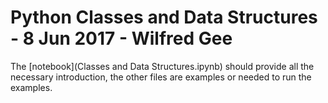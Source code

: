 # Python Classes and Data Structures - 8 Jun 2017 - Wilfred Gee

The [notebook](Classes and Data Structures.ipynb) should provide all the
necessary introduction, the other files are examples or needed to run the
examples.
